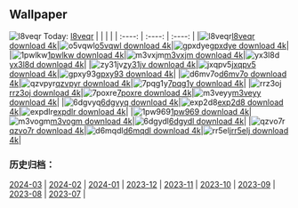 ## Wallpaper
![l8veqr](https://w.wallhaven.cc/full/l8/wallhaven-l8veqr.jpg) Today: [l8veqr](https://th.wallhaven.cc/small/l8/l8veqr.jpg)
|      |      |      |
| :----: | :----: | :----: |
|![l8veqr](https://th.wallhaven.cc/small/l8/l8veqr.jpg)[l8veqr download 4k](https://wallhaven.cc/w/l8veqr)|![o5vqwl](https://th.wallhaven.cc/small/o5/o5vqwl.jpg)[o5vqwl download 4k](https://wallhaven.cc/w/o5vqwl)|![gpxdye](https://th.wallhaven.cc/small/gp/gpxdye.jpg)[gpxdye download 4k](https://wallhaven.cc/w/gpxdye)|
|![1pwlkw](https://th.wallhaven.cc/small/1p/1pwlkw.jpg)[1pwlkw download 4k](https://wallhaven.cc/w/1pwlkw)|![m3vxjm](https://th.wallhaven.cc/small/m3/m3vxjm.jpg)[m3vxjm download 4k](https://wallhaven.cc/w/m3vxjm)|![yx3l8d](https://th.wallhaven.cc/small/yx/yx3l8d.jpg)[yx3l8d download 4k](https://wallhaven.cc/w/yx3l8d)|
|![zy31jv](https://th.wallhaven.cc/small/zy/zy31jv.jpg)[zy31jv download 4k](https://wallhaven.cc/w/zy31jv)|![jxqpv5](https://th.wallhaven.cc/small/jx/jxqpv5.jpg)[jxqpv5 download 4k](https://wallhaven.cc/w/jxqpv5)|![gpxy93](https://th.wallhaven.cc/small/gp/gpxy93.jpg)[gpxy93 download 4k](https://wallhaven.cc/w/gpxy93)|
|![d6mv7o](https://th.wallhaven.cc/small/d6/d6mv7o.jpg)[d6mv7o download 4k](https://wallhaven.cc/w/d6mv7o)|![qzvpyr](https://th.wallhaven.cc/small/qz/qzvpyr.jpg)[qzvpyr download 4k](https://wallhaven.cc/w/qzvpyr)|![7pqg1y](https://th.wallhaven.cc/small/7p/7pqg1y.jpg)[7pqg1y download 4k](https://wallhaven.cc/w/7pqg1y)|
|![rrz3oj](https://th.wallhaven.cc/small/rr/rrz3oj.jpg)[rrz3oj download 4k](https://wallhaven.cc/w/rrz3oj)|![7poxre](https://th.wallhaven.cc/small/7p/7poxre.jpg)[7poxre download 4k](https://wallhaven.cc/w/7poxre)|![m3veyy](https://th.wallhaven.cc/small/m3/m3veyy.jpg)[m3veyy download 4k](https://wallhaven.cc/w/m3veyy)|
|![6dgvyq](https://th.wallhaven.cc/small/6d/6dgvyq.jpg)[6dgvyq download 4k](https://wallhaven.cc/w/6dgvyq)|![exp2d8](https://th.wallhaven.cc/small/ex/exp2d8.jpg)[exp2d8 download 4k](https://wallhaven.cc/w/exp2d8)|![expdlr](https://th.wallhaven.cc/small/ex/expdlr.jpg)[expdlr download 4k](https://wallhaven.cc/w/expdlr)|
|![1pw969](https://th.wallhaven.cc/small/1p/1pw969.jpg)[1pw969 download 4k](https://wallhaven.cc/w/1pw969)|![m3vogm](https://th.wallhaven.cc/small/m3/m3vogm.jpg)[m3vogm download 4k](https://wallhaven.cc/w/m3vogm)|![6dgydl](https://th.wallhaven.cc/small/6d/6dgydl.jpg)[6dgydl download 4k](https://wallhaven.cc/w/6dgydl)|
|![qzvo7r](https://th.wallhaven.cc/small/qz/qzvo7r.jpg)[qzvo7r download 4k](https://wallhaven.cc/w/qzvo7r)|![d6mqdl](https://th.wallhaven.cc/small/d6/d6mqdl.jpg)[d6mqdl download 4k](https://wallhaven.cc/w/d6mqdl)|![rr5elj](https://th.wallhaven.cc/small/rr/rr5elj.jpg)[rr5elj download 4k](https://wallhaven.cc/w/rr5elj)|

### 历史归档：
[2024-03](https://github.com/april-projects/april-wallpaper/tree/main/picture/2024-03/) | [2024-02](https://github.com/april-projects/april-wallpaper/tree/main/picture/2024-02/) | [2024-01](https://github.com/april-projects/april-wallpaper/tree/main/picture/2024-01/) | [2023-12](https://github.com/april-projects/april-wallpaper/tree/main/picture/2023-12/) | [2023-11](https://github.com/april-projects/april-wallpaper/tree/main/picture/2023-11/) | [2023-10](https://github.com/april-projects/april-wallpaper/tree/main/picture/2023-10/) | [2023-09](https://github.com/april-projects/april-wallpaper/tree/main/picture/2023-09/) | [2023-08](https://github.com/april-projects/april-wallpaper/tree/main/picture/2023-08/) | 
[2023-07](https://github.com/april-projects/april-wallpaper/tree/main/picture/2023-07/) | 